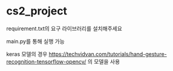 # cs2_project

requirement.txt의 요구 라이브러리를 설치해주세요

main.py를 통해 실행 가능

keras 모델의 경우 https://techvidvan.com/tutorials/hand-gesture-recognition-tensorflow-opencv/ 의 모델을 사용
